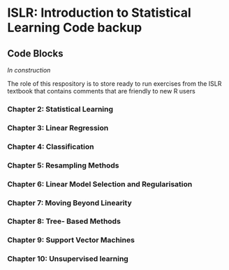 # ISLR: Introduction to Statistical Learning Code backup

## <b> Code Blocks </b>
*In construction*


The role of this respository is to store ready to run exercises from the ISLR textbook 
that contains comments that are friendly to new R users

### Chapter 2: Statistical Learning

### Chapter 3: Linear Regression 

### Chapter 4: Classification

### Chapter 5: Resampling Methods

### Chapter 6: Linear Model Selection and Regularisation

### Chapter 7: Moving Beyond Linearity

### Chapter 8: Tree- Based Methods

### Chapter 9: Support Vector Machines

### Chapter 10: Unsupervised learning

